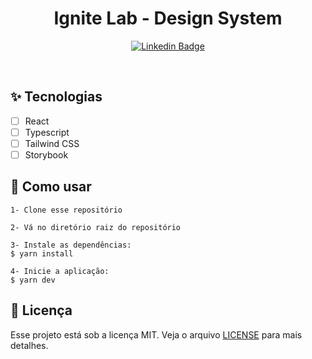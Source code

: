 <h1 align="center">Ignite Lab - Design System</h1>

<div align="center">

[![Linkedin Badge](https://img.shields.io/badge/-Guilherme%20Sandi-292929?style=flat-square&logo=Linkedin&logoColor=white&link=https://www.linkedin.com/in/guilhermesandi/)](https://www.linkedin.com/in/guilhermesandi/)

</div>

<br>

## ✨ Tecnologias

-   [ ] React
-   [ ] Typescript
-   [ ] Tailwind CSS
-   [ ] Storybook

## 🚀 Como usar

```
1- Clone esse repositório

2- Vá no diretório raiz do repositório

3- Instale as dependências:
$ yarn install

4- Inicie a aplicação:
$ yarn dev
```

## 📄 Licença

Esse projeto está sob a licença MIT. Veja o arquivo [LICENSE](LICENSE) para mais detalhes.
